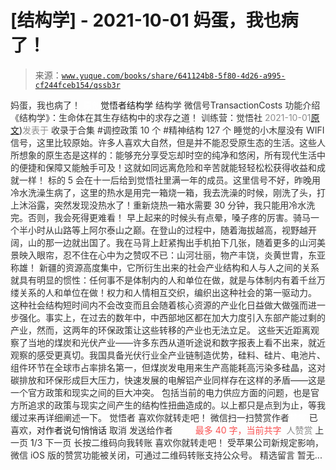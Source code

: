 # [结构学] - 2021-10-01 妈蛋，我也病了！

> 来源：[`www.yuque.com/books/share/641124b8-5f80-4d26-a995-cf244fceb154/qssb3r`](https://www.yuque.com/books/share/641124b8-5f80-4d26-a995-cf244fceb154/qssb3r)

<ne-p id="520f42f3293818f927861ebbd5b15da4_p_0" data-lake-id="520f42f3293818f927861ebbd5b15da4_p_0"><ne-text id="ub51d562f" style="color: rgb(51, 51, 51);">妈蛋，我也病了！</ne-text></ne-p> <ne-p id="3ffd4e02ceb5bd14441f9e89a93fcc77" data-lake-id="3ffd4e02ceb5bd14441f9e89a93fcc77"><ne-text id="u93b4bdc4" ne-fontsize="12" style="color: rgb(255, 255, 255);">原创</ne-text><ne-text id="u6c16c941" ne-fontsize="14">觉悟者</ne-text><ne-text id="u92a4b32d" ne-fontsize="14">结构学</ne-text></ne-p> <ne-p id="fdd491afe7c80d51399bbc3852ad0986" data-lake-id="fdd491afe7c80d51399bbc3852ad0986"><ne-text id="u4c31bade" ne-fontsize="14" ne-bold="true" style="color: rgb(51, 51, 51);">结构学</ne-text></ne-p> <ne-p id="f8e98ef530f7608ee0528006b746c225" data-lake-id="f8e98ef530f7608ee0528006b746c225"><ne-text id="u2b43ddaa" ne-fontsize="14" style="color: rgb(51, 51, 51);">微信号</ne-text><ne-text id="u19e6f296" ne-fontsize="14" style="color: rgb(51, 51, 51);">TransactionCosts</ne-text></ne-p> <ne-p id="cfbe9cb98cf28a45b71d3453c6962796" data-lake-id="cfbe9cb98cf28a45b71d3453c6962796"><ne-text id="u3612d524" ne-fontsize="14" style="color: rgb(51, 51, 51);">功能介绍</ne-text><ne-text id="u3e5a51cb" ne-fontsize="14" style="color: rgb(51, 51, 51);">《结构学》：生命体在其生存结构中的求存之道！ 训练营：觉悟社</ne-text></ne-p> <ne-p id="01da638f1892f23643c6e2085170d071" data-lake-id="01da638f1892f23643c6e2085170d071"><ne-text id="u82b3a997" style="color: rgb(140, 140, 140);">2021-10-01</ne-text>[<ne-text id="u7f00acdc" ne-fontsize="14">原文</ne-text>](https://mp.weixin.qq.com/s?__biz=MzIzMDYwOTM0Mg==&mid=2247486488&idx=1&sn=33f686d195cda9c367d6034a8dfab353&chksm=e8b194c9dfc61ddfb1d83bc2db6880802afb75cbc95eb40631f6d4f1de41a67c03eda5cc4670#rd))<ne-text id="uc411f4b4" ne-fontsize="14" style="color: rgb(140, 140, 140);">发表于</ne-text></ne-p> <ne-p id="f6a5719491658fdc580ef4b3e6fc29f0" data-lake-id="f6a5719491658fdc580ef4b3e6fc29f0"><ne-text id="u3a823cd4" style="color: rgb(51, 51, 51);">收录于合集</ne-text></ne-p> <ne-p id="bf8c0945eecce2a420d5e24f22968a4c" data-lake-id="bf8c0945eecce2a420d5e24f22968a4c"><ne-text id="uf9bc5035" style="color: rgb(51, 51, 51);">#调控政策 10 个</ne-text></ne-p> <ne-p id="44e06dd71ec7d2ae450015b0ea14e15c" data-lake-id="44e06dd71ec7d2ae450015b0ea14e15c"><ne-text id="ueb882bbb" style="color: rgb(51, 51, 51);">#精神结构 127 个</ne-text></ne-p> <ne-p id="bd0a662e163529ada4e87b9fe1eb61bb" data-lake-id="bd0a662e163529ada4e87b9fe1eb61bb"><ne-text id="u179ba3b7" style="color: rgb(51, 51, 51);">睡觉的小木屋没有 WIFI 信号，这里比较原始。许多人喜欢大自然，但是并不能忍受原生态的生活。这些人所想象的原生态是这样的：能够充分享受忘却时空的纯净和悠闲，所有现代生活中的便捷和保障又能触手可及！这就如同远离危险和辛苦就能轻轻松松获得收益和成就一样！</ne-text> <ne-text id="u8298c328" style="color: rgb(51, 51, 51);">标的 5 会在十一后给到觉悟社里满一年的成员。这里信号不好，昨晚用冷水洗澡生病了，这里的热水是用完一箱烧一箱，我去洗澡的时候，刚洗了头，打上沐浴露，突然发现没热水了！重新烧热一箱水需要 30 分钟，我只能用冷水洗完。否则，我会死得更难看！</ne-text> <ne-text id="u6fc35399" style="color: rgb(51, 51, 51);">早上起来的时候头有点晕，嗓子疼的厉害。骑马一个半小时从山路等上阿尔泰山之巅。在登山的过程中，随着海拔越高，视野越开阔，山的那一边就出国了。我在马背上赶紧掏出手机拍下几张，随着更多的山河美景映入眼帘，忍不住在心中为之赞叹不已：山河壮丽，物产丰饶，炎黄世胄，东亚称雄！</ne-text></ne-p> <ne-p id="daed3b9db135f98d7f6b4bc85743016d" data-lake-id="daed3b9db135f98d7f6b4bc85743016d"><ne-text id="ufc4aa286" style="color: rgb(51, 51, 51);">新疆的资源高度集中，它所衍生出来的社会产业结构和人与人之间的关系就具有明显的惯性：任何事不是体制内的人和单位在做，就是与体制内有着千丝万缕关系的人和单位在做！权力和人情相互交织，编织出这种社会的第一驱动力。</ne-text> <ne-text id="uf0506e18" style="color: rgb(51, 51, 51);">这种社会结构短时间内不会改变而且会随着核心资源的产业化日益做大做强而进一步强化。事实上，在过去的数年中，中西部地区都在加大力度引入东部产能过剩的产业，然而，这两年的环保政策让这些转移的产业也无法立足。</ne-text></ne-p> <ne-p id="94d4b873f659baefbb623c987ba926b5" data-lake-id="94d4b873f659baefbb623c987ba926b5"><ne-text id="u4a58dd62" style="color: rgb(51, 51, 51);">这些天近距离观察了当地的煤炭和光伏产业——许多东西从道听途说和数字报表上看不出来，就近观察的感受更真切。我国具备光伏行业全产业链制造优势，硅料、硅片、电池片、组件环节在全球市占率排名第一，但煤炭发电用来生产高能耗高污染多硅晶，这对碳排放和环保形成巨大压力，快速发展的电解铝产业同样存在这样的矛盾——这是一个官方政策和现实之间的巨大冲突。</ne-text></ne-p> <ne-p id="a1a73001a1c88e3b8fe3d6d07ab96c1b" data-lake-id="a1a73001a1c88e3b8fe3d6d07ab96c1b"><ne-text id="ucb5275bb" style="color: rgb(51, 51, 51);">包括当前的电力供应方面的问题，也是官方所追求的政策与现实之间产生的结构性扭曲造成的。以上都只是点到为止，等我缓过来再详细阐述一下。</ne-text></ne-p> <ne-p id="16b9672b0c445fbee27d0c45b4c24cdd" data-lake-id="16b9672b0c445fbee27d0c45b4c24cdd"><ne-text id="ub17897e0" style="color: rgb(51, 51, 51);">觉悟者</ne-text></ne-p> <ne-p id="48ca86b914764966902d369de5fe6ca1" data-lake-id="48ca86b914764966902d369de5fe6ca1"><ne-text id="u26ec4bb7" style="color: rgb(51, 51, 51);">喜欢你就转走吧！</ne-text></ne-p> <ne-p id="ca85cf14c5dd1c529bcdf624e99a41ed" data-lake-id="ca85cf14c5dd1c529bcdf624e99a41ed"><ne-text id="ub1acc405" ne-bold="true" style="color: rgb(51, 51, 51);">微信扫一扫赞赏作者</ne-text><ne-text id="u4df04e25" ne-bold="true" style="color: rgb(255, 255, 255);">赞赏</ne-text></ne-p> <ne-p id="9a8e3442e0eab030b3a59bc6b0d96231" data-lake-id="9a8e3442e0eab030b3a59bc6b0d96231"><ne-text id="u65d61947" style="color: rgb(51, 51, 51);">已喜欢，</ne-text><ne-text id="u04953b45">对作者说句悄悄话</ne-text></ne-p> <ne-p id="a54c43efc941bbd94b435fa5f3be110c" data-lake-id="a54c43efc941bbd94b435fa5f3be110c"><ne-text id="u6cc137c1" style="color: rgb(51, 51, 51);">取消</ne-text></ne-p> <ne-p id="8c02008268f7bae33aea181d138c407f" data-lake-id="8c02008268f7bae33aea181d138c407f"><ne-text id="u0f53e3ab" ne-fontsize="14" ne-bold="true" style="color: rgb(51, 51, 51);">发送给作者</ne-text></ne-p> <ne-p id="b5a5fa36384a65a428c5fa771870103f" data-lake-id="b5a5fa36384a65a428c5fa771870103f"><ne-text id="u0232e4de" ne-bold="true" style="color: rgb(255, 255, 255);">发送</ne-text></ne-p> <ne-p id="5eba01b8252614e148d945b9083e240a" data-lake-id="5eba01b8252614e148d945b9083e240a"><ne-text id="uc24b9a58" ne-fontsize="13" style="color: rgb(250, 81, 81);">最多 40 字，当前共字</ne-text></ne-p> <ne-p id="7f17cea1bd97054cc6350b77cb232344" data-lake-id="7f17cea1bd97054cc6350b77cb232344"><ne-text id="u5b8951aa" style="color: rgb(136, 136, 136);"> 人赞赏</ne-text></ne-p> <ne-p id="c37d05336d8d65f7a8ccaa52c5b85ea2" data-lake-id="c37d05336d8d65f7a8ccaa52c5b85ea2"><ne-text id="u613cd7f4" style="color: rgb(51, 51, 51);">上一页</ne-text> <ne-text id="u2a36239b">1</ne-text><ne-text id="u2194a0ea" style="color: rgb(51, 51, 51);">/3 下一页</ne-text></ne-p> <ne-p id="e9bcf5249c3fafb38f052a63633db0df" data-lake-id="e9bcf5249c3fafb38f052a63633db0df"><ne-text id="u6a0ef6ff" style="color: rgb(51, 51, 51);">长按二维码向我转账</ne-text></ne-p> <ne-p id="e1d4f7b1bd6ba95dfe28a603b9a63e2e" data-lake-id="e1d4f7b1bd6ba95dfe28a603b9a63e2e"><ne-text id="uc1cd5b5d" style="color: rgb(51, 51, 51);">喜欢你就转走吧！</ne-text></ne-p> <ne-p id="0056afe82eed83d785f80a792fa40cc7" data-lake-id="0056afe82eed83d785f80a792fa40cc7"><ne-text id="ue8857588" style="color: rgb(51, 51, 51);">受苹果公司新规定影响，微信 iOS 版的赞赏功能被关闭，可通过二维码转账支持公众号。</ne-text></ne-p> <ne-h3 id="q9Xue" data-lake-id="q9Xue"><ne-heading-ext><ne-heading-anchor></ne-heading-anchor><ne-heading-fold></ne-heading-fold></ne-heading-ext><ne-heading-content><ne-text id="ub0294ea7" ne-fontsize="16" style="color: rgb(51, 51, 51);">精选留言</ne-text></ne-heading-content></ne-h3> <ne-p id="bc911f44f649017d9c05f812d2df5aef" data-lake-id="bc911f44f649017d9c05f812d2df5aef"><ne-text id="u7d36887d" style="color: rgb(51, 51, 51);">暂无...</ne-text></ne-p>